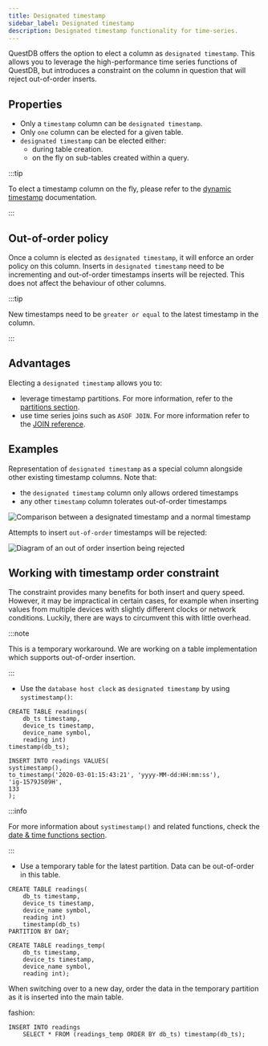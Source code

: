 ```yaml
---
title: Designated timestamp
sidebar_label: Designated timestamp
description: Designated timestamp functionality for time-series.
---
```


QuestDB offers the option to elect a column as `designated timestamp`. This
allows you to leverage the high-performance time series functions of QuestDB,
but introduces a constraint on the column in question that will reject
out-of-order inserts.

## Properties

- Only a `timestamp` column can be `designated timestamp`.
- Only `one` column can be elected for a given table.
- `designated timestamp` can be elected either:
  - during table creation.
  - on the fly on sub-tables created within a query.

:::tip

To elect a timestamp column on the fly, please refer to the
[dynamic timestamp](/docs/reference/function/timestamp/) documentation.

:::

## Out-of-order policy

Once a column is elected as `designated timestamp`, it will enforce an order
policy on this column. Inserts in `designated timestamp` need to be incrementing
and out-of-order timestamps inserts will be rejected. This does not affect the
behaviour of other columns.

:::tip

New timestamps need to be `greater or equal` to the latest timestamp in the
column.

:::

## Advantages

Electing a `designated timestamp` allows you to:

- leverage timestamp partitions. For more information, refer to the
  [partitions section](/docs/concept/partitions/).
- use time series joins such as `ASOF JOIN`. For more information refer to the
  [JOIN reference](/docs/reference/sql/join/).

## Examples

Representation of `designated timestamp` as a special column alongside other
existing timestamp columns. Note that:

- the `designated timestamp` column only allows ordered timestamps
- any other `timestamp` column tolerates out-of-order timestamps

<img
  alt="Comparison between a designated timestamp and a normal timestamp"
  className="screenshot--shadow screenshot--docs"
  src="/img/docs/concepts/designatedTimestamp.svg"
/>

Attempts to insert `out-of-order` timestamps will be rejected:

<img
  alt="Diagram of an out of order insertion being rejected"
  className="screenshot--shadow screenshot--docs"
  src="/img/docs/concepts/timestampReject.svg"
/>

## Working with timestamp order constraint

The constraint provides many benefits for both insert and query speed. However,
it may be impractical in certain cases, for example when inserting values from
multiple devices with slightly different clocks or network conditions. Luckily,
there are ways to circumvent this with little overhead.

:::note

This is a temporary workaround. We are working on a table implementation which
supports out-of-order insertion.

:::

- Use the `database host clock` as `designated timestamp` by using
  `systimestamp()`:

```questdb-sql title=""
CREATE TABLE readings(
    db_ts timestamp,
    device_ts timestamp,
    device_name symbol,
    reading int)
timestamp(db_ts);
```

```questdb-sql
INSERT INTO readings VALUES(
systimestamp(),
to_timestamp('2020-03-01:15:43:21', 'yyyy-MM-dd:HH:mm:ss'),
'ig-1579JS09H',
133
);
```

:::info

For more information about `systimestamp()` and related functions, check the
[date & time functions section](/docs/reference/function/date-time/).

:::

- Use a temporary table for the latest partition. Data can be out-of-order in
  this table.

```questdb-sql title="Main table"
CREATE TABLE readings(
    db_ts timestamp,
    device_ts timestamp,
    device_name symbol,
    reading int)
    timestamp(db_ts)
PARTITION BY DAY;
```

```questdb-sql title="Temporary table"
CREATE TABLE readings_temp(
    db_ts timestamp,
    device_ts timestamp,
    device_name symbol,
    reading int);
```

When switching over to a new day, order the data in the temporary partition as
it is inserted into the main table.

fashion:

```questdb-sql title="Insert ordered data"
INSERT INTO readings
    SELECT * FROM (readings_temp ORDER BY db_ts) timestamp(db_ts);
```
